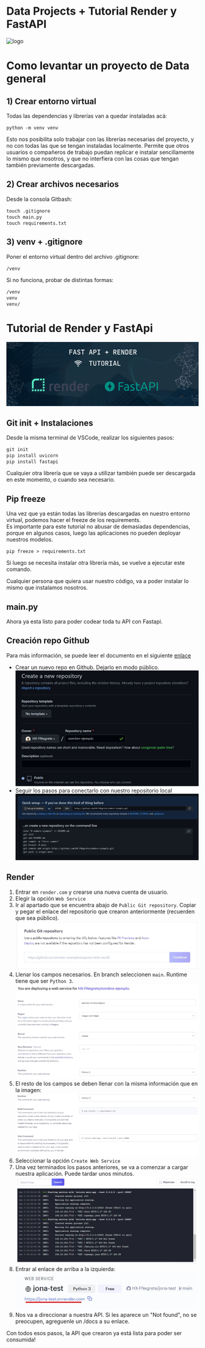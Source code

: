 # Data Projects + Tutorial Render y FastAPI
![logo](https://builtin.com/sites/www.builtin.com/files/styles/og/public/2022-11/data-science-projects.jpg)

# Como levantar un proyecto de Data general

## 1) Crear entorno virtual
Todas las dependencias y librerías van a quedar instaladas acá:
```
python -m venv venv
```
Esto nos posibilita solo trabajar con las librerías necesarias del proyecto, y no con todas las que se tengan instaladas localmente. Permite que otros usuarios o compañeros de trabajo puedan replicar e instalar sencillamente lo mismo que nosotros, y que no interfiera con las cosas que tengan también previamente descargadas. 

## 2) Crear archivos necesarios
Desde la consola Gitbash:
```
touch .gitignore
touch main.py
touch requirements.txt
```
## 3) venv + .gitignore
Poner el entorno virtual dentro del archivo .gitignore:
```
/venv
```
Si no funciona, probar de distintas formas:
```
/venv
venv
venv/

```

# Tutorial de Render y FastApi

![image](images/fastapi.png)

## Git init + Instalaciones
Desde la misma terminal de VSCode, realizar los siguientes pasos:
```
git init
pip install uvicorn
pip install fastapi
```
Cualquier otra librería que se vaya a utilizar también puede ser descargada en este momento, o cuando sea necesario.

## Pip freeze
Una vez que ya están todas las librerías descargadas en nuestro entorno virtual, podemos hacer el freeze de los requirements.  
 Es importante para este tutorial no abusar de demasiadas dependencias, porque en algunos casos, luego las aplicaciones no pueden deployar nuestros modelos. 
```
pip freeze > requirements.txt
```
Si luego se necesita instalar otra librería más, se vuelve a ejecutar este comando.  

Cualquier persona que quiera usar nuestro código, va a poder instalar lo mismo que instalamos nosotros. 
## main.py
Ahora ya esta listo para poder codear toda tu API con Fastapi.
## Creación repo Github
Para más información, se puede leer el documento en el siguiente [enlace](https://docs.google.com/document/d/1CoqN0vZV9Dx7KZZWOk26XsIa5QiNMPUP/edit?usp=sharing&ouid=104417599994404241754&rtpof=true&sd=true)
- Crear un nuevo repo en Github. Dejarlo en modo público.
![image](images/repo.jpg)
- Seguir los pasos para conectarlo con nuestro repositorio local
![image](images/steps.jpg)
## Render
1. Entrar en `render.com` y crearse una nueva cuenta de usuario. 
2. Elegir la opción `Web Service`
3. Ir al apartado que se encuentra abajo de `Public Git repository`. Copiar y pegar el enlace del repositorio que crearon anteriormente (recuerden que sea público).
![image](images/public.jpg)
4. Llenar los campos necesarios. En branch seleccionen `main`. Runtime tiene que ser `Python 3`.
![image](images/fill.jpg)
5. El resto de los campos se deben llenar con la misma información que en la imagen:
![image](images/campos.jpg)
6. Seleccionar la opción `Create Web Service`
7. Una vez terminados los pasos anteriores, se va a comenzar a cargar nuestra aplicación. Puede tardar unos minutos. 
![image](images/logs.jpg)
8. Entrar al enlace de arriba a la izquierda:
![image](images/enlace.jpg)
9. Nos va a direccionar a nuestra API. Si les aparece un "Not found", no se preocupen, agreguenle un /docs a su enlace.

Con todos esos pasos, la API que crearon ya está lista para poder ser consumida!
